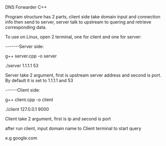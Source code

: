 
DNS Forwarder C++

Program structure has 2 parts, client side take domain input and connection info then send to server, server talk to upstream to quering and retrieve corresponding data.

To use on Linux, open 2 terminal, one for client and one for server:

-------Server side:

g++ server.cpp -o server

./server 1.1.1.1 53

Server take 2 argument, first is upstream server address and second is port.
By default it is set to 1.1.1.1 and 53

------Client side:

g++ client.cpp -o client

./client 127.0.0.1 9000

Client take 2 argument, first is ip and second is port

after run client, input domain name to Client terminal to start query

e.g google.com

